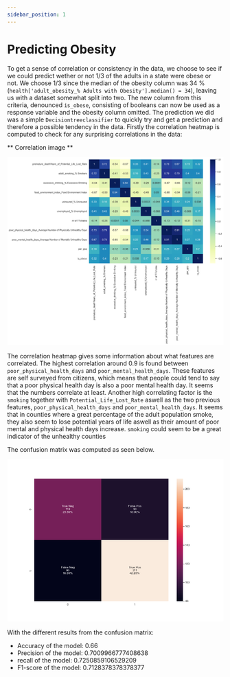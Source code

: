 ```yaml
---
sidebar_position: 1
---
```


# Predicting Obesity

To get a sense of correlation or consistency in the data, we choose to see if we could predict wether or not 1/3 of the adults in a state were obese or not. We choose 1/3 since the median of the obesity column was 34 % (`health['adult_obesity_% Adults with Obesity'].median() = 34`), leaving us with a dataset somewhat split into two. The new column from this criteria, denounced `is_obese`, consisting of booleans can now be used as a response variable and the obesity column omitted. The prediction we did was a simple `Decisiontreeclassifier` to quickly try and get a prediction and therefore a possible tendency in the data. Firstly the correlation heatmap is computed to check for any surprising correlations in the data:

** Correlation image **

[ ![](corrHeat.png) ](coorHeat.png)

The correlation heatmap gives some information about what features are correlated. The highest correlation around 0.9 is found between `poor_physical_health_days` and `poor_mental_health_days`. These features are self surveyed from citizens, which means that people could tend to say that a poor physical health day is also a poor mental health day. It seems that the numbers correlate at least.
Another high correlating factor is the `smoking` together with `Potential_Life_Lost_Rate` aswell as the two previous features, `poor_physical_health_days` and `poor_mental_health_days`. It seems that in counties where a great percentage of the adult population smoke, they also seem to lose potential years of life aswell as their amount of poor mental and physical health days increase. `smoking` could seem to be a great indicator of the unhealthy counties

The confusion matrix was computed as seen below.


[ ![](confusionMatrix.png) ](confusionMatrix.png)


With the different results from the confusion matrix:

* Accuracy of the model: 0.66
* Precision of the model: 0.7009966777408638
* recall of the model: 0.7250859106529209
* F1-score of the model: 0.7128378378378377